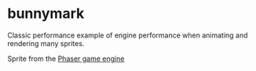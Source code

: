 # bunnymark
Classic performance example of engine performance when animating and rendering many sprites.

Sprite from the [Phaser game engine](http://phaser.io/)
